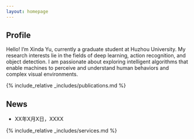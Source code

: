 ```yaml
---
layout: homepage
---
```

## Profile

Hello! I’m Xinda Yu, currently a graduate student at Huzhou University.
My research interests lie in the fields of deep learning, action recognition, and object detection.
I am passionate about exploring intelligent algorithms that enable machines to perceive and understand human behaviors and complex visual environments.


{% include_relative _includes/publications.md %}


## News
- XX年X月X日，XXXX


{% include_relative _includes/services.md %}

